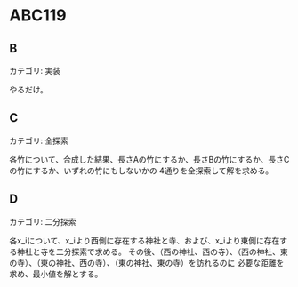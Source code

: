 # ABC119

## B
カテゴリ: 実装

やるだけ。

## C
カテゴリ: 全探索

各竹について、合成した結果、長さAの竹にするか、長さBの竹にするか、長さCの竹にするか、いずれの竹にもしないかの
4通りを全探索して解を求める。

## D
カテゴリ: 二分探索

各x_iについて、x_iより西側に存在する神社と寺、および、x_iより東側に存在する神社と寺を二分探索で求める。
その後、（西の神社、西の寺）、（西の神社、東の寺）、（東の神社、西の寺）、（東の神社、東の寺）を訪れるのに
必要な距離を求め、最小値を解とする。
